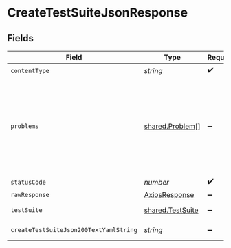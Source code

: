 # CreateTestSuiteJsonResponse


## Fields

| Field                                                                                              | Type                                                                                               | Required                                                                                           | Description                                                                                        |
| -------------------------------------------------------------------------------------------------- | -------------------------------------------------------------------------------------------------- | -------------------------------------------------------------------------------------------------- | -------------------------------------------------------------------------------------------------- |
| `contentType`                                                                                      | *string*                                                                                           | :heavy_check_mark:                                                                                 | N/A                                                                                                |
| `problems`                                                                                         | [shared.Problem](../../models/shared/problem.md)[]                                                 | :heavy_minus_sign:                                                                                 | problem with test suite definition - probably some bad input occurs (invalid JSON body or similar) |
| `statusCode`                                                                                       | *number*                                                                                           | :heavy_check_mark:                                                                                 | N/A                                                                                                |
| `rawResponse`                                                                                      | [AxiosResponse](https://axios-http.com/docs/res_schema)                                            | :heavy_minus_sign:                                                                                 | N/A                                                                                                |
| `testSuite`                                                                                        | [shared.TestSuite](../../models/shared/testsuite.md)                                               | :heavy_minus_sign:                                                                                 | successful operation                                                                               |
| `createTestSuiteJson200TextYamlString`                                                             | *string*                                                                                           | :heavy_minus_sign:                                                                                 | successful operation                                                                               |